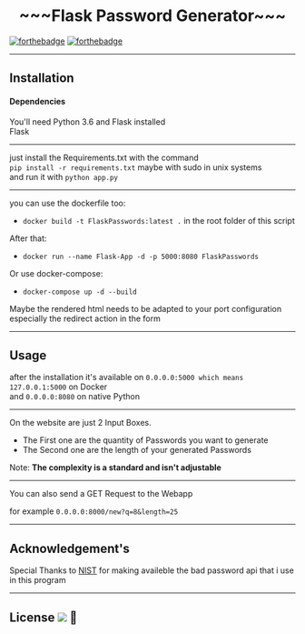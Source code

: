 <h1 style="text-align:center;">~~~Flask Password Generator~~~</h1>

[![forthebadge](https://forthebadge.com/images/badges/made-with-python.svg)](https://forthebadge.com)
[![forthebadge](https://forthebadge.com/images/badges/60-percent-of-the-time-works-every-time.svg)](https://forthebadge.com)
____

## Installation 

#### Dependencies

You'll need Python 3.6 and Flask installed </br>
Flask 
___
just install the Requirements.txt with the command </br>
`pip install -r requirements.txt` maybe with sudo in unix systems </br>
and run it with `python app.py`
___

you can use the dockerfile too:

 - `docker build -t FlaskPasswords:latest .` in the root folder of this script

After that:

 - `docker run --name Flask-App -d -p 5000:8080 FlaskPasswords`

Or use docker-compose:

 - `docker-compose up -d --build`

Maybe the rendered html needs to be adapted to your port configuration especially the redirect action in the form 
____
Usage
-
after the installation it's available on `0.0.0.0:5000 which means 127.0.0.1:5000` on Docker</br>
and `0.0.0.0:8080` on native Python 
___

On the website are just 2 Input Boxes. </br>

 - The First one are the quantity of Passwords you want to generate
 - The Second one are the length of your generated Passwords

 Note: <b>The complexity is a standard and isn't adjustable</b>
___
You can also send a GET Request to the Webapp

for example `0.0.0.0:8000/new?q=8&length=25` </br>
___
Acknowledgement's
-
Special Thanks to [NIST](nist.badpasswordcheck.com) for making availeble the bad password api that i use in this program
___
License  [![](https://img.shields.io/badge/License-MIT-green.svg)](LICENSE) :scroll:
-
